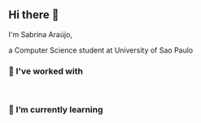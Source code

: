 ## Hi there 👋

I'm Sabrina Araújo, 

a Computer Science student at University of Sao Paulo

### 🔭 I've worked with 

<p align="left">
    <img src="https://img.shields.io/badge/Python-FFFFFF?style=for-the-badge&logo=python" alt="">
    <img src="https://img.shields.io/badge/C-FFFFFF?style=for-the-badge&logo=c&" alt="">
    <img src="https://img.shields.io/badge/C%2B%2B-FFFFFF?style=for-the-badge&logo=c%2B%2B&logoColor=00599C" alt="">  
    <img src="https://img.shields.io/badge/HTML5-FFFFFF?style=for-the-badge&logo=html5" alt="">
    <img src="https://img.shields.io/badge/Java-FFFFFF?style=for-the-badge&logo=openjdk" alt="">

    
</p>

### 🌱 I’m currently learning

<p align="left">
    <img src="https://img.shields.io/badge/MySQL-8B008B?style=for-the-badge&logo=mysql&logoColor=white" alt="">
    <img src="https://img.shields.io/badge/Docker-800080?style=for-the-badge&logo=docker&logoColor=white" alt="">
</p>

<!--
**sabrizzs/sabrizzs** is a ✨ _special_ ✨ repository because its `README.md` (this file) appears on your GitHub profile.

Here are some ideas to get you started:

- 🔭 I’m currently working on ...
- 🌱 I’m currently learning ...
- 👯 I’m looking to collaborate on ...
- 🤔 I’m looking for help with ...
- 💬 Ask me about ...
- 📫 How to reach me: ...
- 😄 Pronouns: ...
- ⚡ Fun fact: ...
-->
